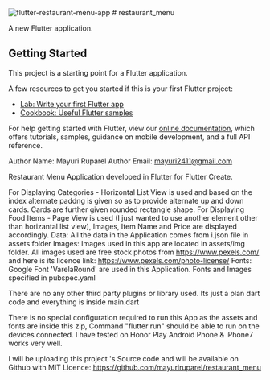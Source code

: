 <img src='https://github.com/mayuriruparel/flutter_demo_apps/blob/master/preview_images/flutter-menu-apps.gif' alt='flutter-restaurant-menu-app'/>
# restaurant_menu

A new Flutter application.

## Getting Started

This project is a starting point for a Flutter application.

A few resources to get you started if this is your first Flutter project:

- [Lab: Write your first Flutter app](https://flutter.io/docs/get-started/codelab)
- [Cookbook: Useful Flutter samples](https://flutter.io/docs/cookbook)

For help getting started with Flutter, view our 
[online documentation](https://flutter.io/docs), which offers tutorials, 
samples, guidance on mobile development, and a full API reference.

Author Name: Mayuri Ruparel
Author Email: mayuri2411@gmail.com

Restaurant Menu Application developed in Flutter for Flutter Create.

For Displaying Categories - Horizontal List View is used and based on the index alternate paddng is given so as to provide alternate up and down cards. Cards are further given rounded rectangle shape.
For Displaying Food Items - Page View is used (I just wanted to use another element other than horizantal list view), Images, Item Name and Price are displayed accordingly. 
Data: All the data in the Application comes from i.json file in assets folder
Images: Images used in this app are located in assets/img folder. 
All images used are free stock photos from https://www.pexels.com/ and here is its licence link: https://www.pexels.com/photo-license/
Fonts: Google Font 'VarelaRound' are used in this Application. 
Fonts and Images specified in pubspec.yaml

There are no any other third party plugins or library used. Its just a plan dart code and everything is inside main.dart 

There is no special configuration required to run this App as the assets and fonts are inside this zip, Command "flutter run" should be able to run on the devices connected. I have tested on Honor Play Android Phone & iPhone7 works very well.

I will be uploading this project 's Source code and will be available on Github with MIT Licence:
https://github.com/mayuriruparel/restaurant_menu


